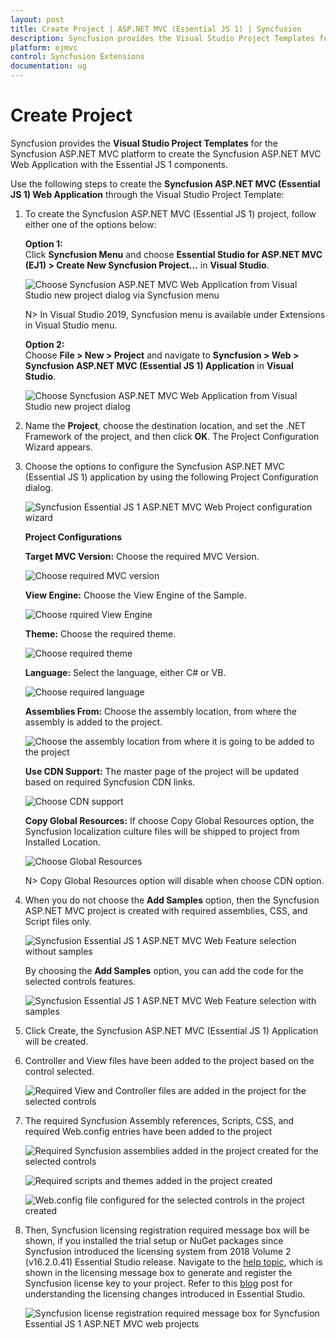 ```yaml
---
layout: post
title: Create Project | ASP.NET MVC (Essential JS 1) | Syncfusion
description: Syncfusion provides the Visual Studio Project Templates for the ASP.NET MVC platform to create a Syncfusion MVC application using Essential JS 1 components
platform: ejmvc
control: Syncfusion Extensions
documentation: ug
---
```


# Create Project

Syncfusion provides the **Visual Studio Project Templates** for the Syncfusion ASP.NET MVC platform to create the Syncfusion ASP.NET MVC Web Application with the Essential JS 1 components.

Use the following steps to create the **Syncfusion ASP.NET MVC (Essential JS 1) Web Application** through the Visual Studio Project Template:

1. To create the Syncfusion ASP.NET MVC (Essential JS 1) project, follow either one of the options below:

   **Option 1:**  
    Click **Syncfusion Menu** and choose **Essential Studio for ASP.NET MVC (EJ1) > Create New Syncfusion Project…** in **Visual Studio**.

    ![Choose Syncfusion ASP.NET MVC Web Application from Visual Studio new project dialog via Syncfusion menu](Create-Project_images/Syncfusion_Menu_ProjectTemplate.png)

    N> In Visual Studio 2019, Syncfusion menu is available under Extensions in Visual Studio menu.

   **Option 2:**  
   Choose **File > New > Project** and navigate to **Syncfusion > Web > Syncfusion ASP.NET MVC (Essential JS 1) Application** in **Visual Studio**.
   
   ![Choose Syncfusion ASP.NET MVC Web Application from Visual Studio new project dialog](Create-Project_images/CreateSyncfusionMVCProject-img1.png)

2. Name the **Project**, choose the destination location, and set the .NET Framework of the project, and then click **OK**. The Project Configuration Wizard appears.  

3. Choose the options to configure the Syncfusion ASP.NET MVC (Essential JS 1) application by using the following Project Configuration dialog.

   ![Syncfusion Essential JS 1 ASP.NET MVC Web Project configuration wizard](Create-Project_images/CreateSyncfusionMVCProject-img2.png)

   **Project Configurations**

   **Target MVC Version:** Choose the required MVC Version.

   ![Choose required MVC version](Create-Project_images/CreateSyncfusionMVCProject-img3.jpeg)

   **View Engine:** Choose the View Engine of the Sample.

   ![Choose rquired View Engine](Create-Project_images/CreateSyncfusionMVCProject-img4.jpeg)

   **Theme:** Choose the required theme.

   ![Choose required theme](Create-Project_images/CreateSyncfusionMVCProject-img5.jpeg)

   **Language:** Select the language, either C# or VB.

   ![Choose required language](Create-Project_images/CreateSyncfusionMVCProject-img6.jpeg)

   **Assemblies From:** Choose the assembly location, from where the assembly is added to the project.

   ![Choose the assembly location from where it is going to be added to the project](Create-Project_images/CreateSyncfusionMVCProject-img7.jpeg)

   **Use CDN Support:** The master page of the project will be updated based on required Syncfusion CDN links.

   ![Choose CDN support](Create-Project_images/CreateSyncfusionMVCProject-img8.png)

   **Copy Global Resources:** If choose Copy Global Resources option, the Syncfusion localization culture files will be shipped to project from Installed Location.

   ![Choose Global Resources](Create-Project_images/CreateSyncfusionMVCProject-img9.png)

   N> Copy Global Resources option will disable when choose CDN option.

4. When you do not choose the **Add Samples** option, then the Syncfusion ASP.NET MVC project is created with required assemblies, CSS, and Script files only.

   ![Syncfusion Essential JS 1 ASP.NET MVC Web Feature selection without samples](Create-Project_images/CreateSyncfusionMVCProject-img10.png)

   By choosing the **Add Samples** option, you can add the code for the selected controls features.

   ![Syncfusion Essential JS 1 ASP.NET MVC Web Feature selection with samples](Create-Project_images/CreateSyncfusionMVCProject-img11.png)

5. Click Create, the Syncfusion ASP.NET MVC (Essential JS 1) Application will be created.

6. Controller and View files have been added to the project based on the control selected.

   ![Required View and Controller files are added in the project for the selected controls](Create-Project_images/CreateSyncfusionMVCProject-img12.png)

7. The required Syncfusion Assembly references, Scripts, CSS, and required Web.config entries have been added to the project

   ![Required Syncfusion assemblies added in the project created for the selected controls](Create-Project_images/CreateSyncfusionMVCProject-img13.png)

   ![Required scripts and themes added in the project created](Create-Project_images/CreateSyncfusionMVCProject-img14.png)

   ![Web.config file configured for the selected controls in the project created](Create-Project_images/CreateSyncfusionMVCProject-img15.png)

8. Then, Syncfusion licensing registration required message box will be shown, if you installed the trial setup or NuGet packages since Syncfusion introduced the licensing system from 2018 Volume 2 (v16.2.0.41) Essential Studio release. Navigate to the  [help topic](https://help.syncfusion.com/common/essential-studio/licensing/license-key#how-to-generate-syncfusion-license-key), which is shown in the licensing message box to generate and register the Syncfusion license key to your project. Refer to this [blog](https://blog.syncfusion.com/post/Whats-New-in-2018-Volume-2-Licensing-Changes-in-the-1620x-Version-of-Essential-Studio.aspx) post for understanding the licensing changes introduced in Essential Studio.

   ![Syncfusion license registration required message box for Syncfusion Essential JS 1 ASP.NET MVC web projects](Create-Project_images/CreateSyncfusionMVCProject-img16.jpeg)

